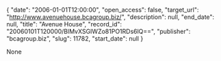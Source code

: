 {
  "date": "2006-01-01T12:00:00", 
  "open_access": false, 
  "target_url": "http://www.avenuehouse.bcagroup.biz/", 
  "description": null, 
  "end_date": null, 
  "title": "Avenue House", 
  "record_id": "20060101T120000/BlMvXSGIWZo81PO1RDs6lQ==", 
  "publisher": "bcagroup.biz", 
  "slug": 11782, 
  "start_date": null
}

None